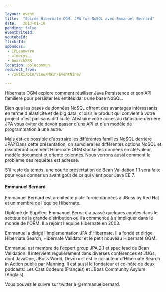```yaml
---

layout: event
title:  "Soirée Hibernate OGM: JPA for NoSQL avec Emmanuel Bernard"
date:   2013-01-10
pending: false
eventbriteId:
youtubeId:
flickrId: 
sponsors:
 - IPLeanware
 - almerys
 - SearchXPR
location: polecommun
redirect_from:
 - /xwiki/bin/view/Main/EventNine/

---
```


Hibernate OGM explore comment réutiliser Java Persistence et son API familière pour persister les entités dans une base NoSQL.

Bien que les bases de données NoSQL offrent des avantages intéressants en terme d'élasticité et de big data, choisir le produit qui convient à votre project n'est pas sans difficulté. Abstraire votre accès au datastore derrière JPA vous éviter de devoir passer d'une API et d'un modèle de programmation à une autre.

Mais est-ce possible d'abstraire les différentes familles NoSQL derrière JPA? Dans cette présentation, on survolera les différentes options NoSQL et discuteront comment Hibernate OGM stocke les données en clé/valeur, modèle document et orienté colonnes. Nous verrons aussi comment le problème des requêtes est adressé.

S'il reste du temps, une courte présentation de Bean Validation 1.1 sera faite pour vous donner un avant goût de ce qui vient pour Java EE 7.

#### Emmanuel Bernard

Emmanuel Bernard est architecte plate-forme données à JBoss by Red Hat et un membre de l'équipe Hibernate.

Diplômé de Supélec, Emmanuel Bernard a passé quelques années dans le secteur de la grande distribution où il a commencé à s'impliquer dans le monde de l'ORM. Il a rejoint l'équipe Hibernate en 2003.

Emmanuel a dirigé l'implementation JPA d'Hibernate. Il a fondé et dirige Hibernate Search, Hibernate Validator et le petit nouveau Hibernate OGM.

Emmanuel est membre de l'expert group JPA 2.1 et spec lead de Bean Validation. Il intervient régulièrement dans diverses conférences et JUGs, dont JavaOne, JBoss World, Devoxx et est le co-auteur d'Hibernate Search in Action publié par Manning. Il est aussi le fondateur et co-hôte de deux podcasts: Les Cast Codeurs (Français) et JBoss Community Asylum (Anglais).

Vous pouvez le suivre sur twitter à @emmanuelbernard.
